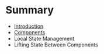 # Summary

* [Introduction](README.md)
* [Components](chapter1.md)
* Local State Management
* Lifting State Between Components

